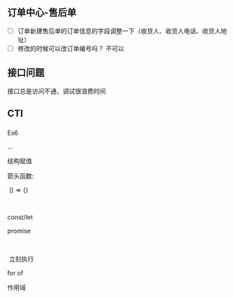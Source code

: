 ## 订单中心-售后单

- [ ] 订单新建售后单的订单信息的字段调整一下（收货人、收货人电话、收货人地址）
- [ ] 修改的时候可以改订单编号吗？  不可以

## 接口问题

接口总是访问不通，调试很浪费时间



## CTI





### 

Es6

...

结构赋值

箭头函数: 

​	() => {}

​	

const/let

promise

​	

​	立刻执行

for of 





作用域





























